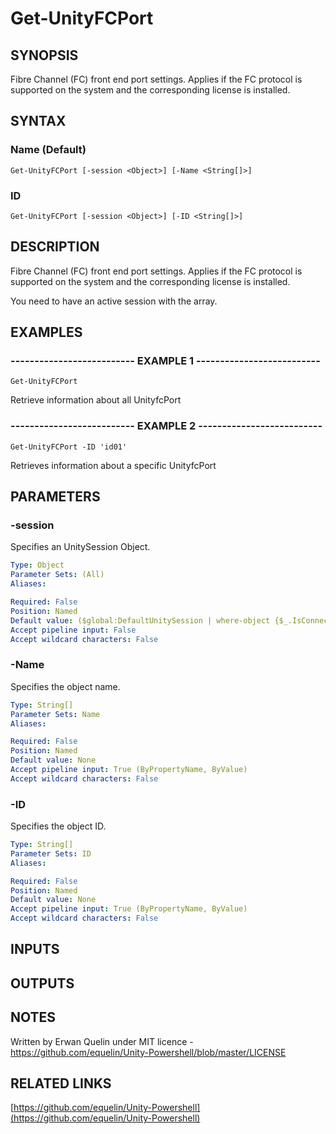 # Get-UnityFCPort

## SYNOPSIS
Fibre Channel (FC) front end port settings.
Applies if the FC protocol is supported on the system and the corresponding license is installed.

## SYNTAX

### Name (Default)
```
Get-UnityFCPort [-session <Object>] [-Name <String[]>]
```

### ID
```
Get-UnityFCPort [-session <Object>] [-ID <String[]>]
```

## DESCRIPTION
Fibre Channel (FC) front end port settings.
Applies if the FC protocol is supported on the system and the corresponding license is installed.
 
You need to have an active session with the array.

## EXAMPLES

### -------------------------- EXAMPLE 1 --------------------------
```
Get-UnityFCPort
```

Retrieve information about all UnityfcPort

### -------------------------- EXAMPLE 2 --------------------------
```
Get-UnityFCPort -ID 'id01'
```

Retrieves information about a specific UnityfcPort

## PARAMETERS

### -session
Specifies an UnitySession Object.

```yaml
Type: Object
Parameter Sets: (All)
Aliases: 

Required: False
Position: Named
Default value: ($global:DefaultUnitySession | where-object {$_.IsConnected -eq $true})
Accept pipeline input: False
Accept wildcard characters: False
```

### -Name
Specifies the object name.

```yaml
Type: String[]
Parameter Sets: Name
Aliases: 

Required: False
Position: Named
Default value: None
Accept pipeline input: True (ByPropertyName, ByValue)
Accept wildcard characters: False
```

### -ID
Specifies the object ID.

```yaml
Type: String[]
Parameter Sets: ID
Aliases: 

Required: False
Position: Named
Default value: None
Accept pipeline input: True (ByPropertyName, ByValue)
Accept wildcard characters: False
```

## INPUTS

## OUTPUTS

## NOTES
Written by Erwan Quelin under MIT licence - https://github.com/equelin/Unity-Powershell/blob/master/LICENSE

## RELATED LINKS

[https://github.com/equelin/Unity-Powershell](https://github.com/equelin/Unity-Powershell)

